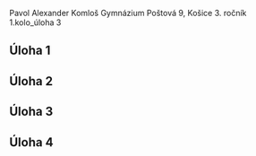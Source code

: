Pavol Alexander Komloš
Gymnázium Poštová 9, Košice
3\. ročník
1.kolo_úloha 3

## Úloha 1



## Úloha 2

## Úloha 3

## Úloha 4
